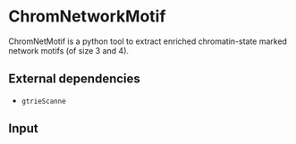# ChromNetworkMotif
ChromNetMotif is a python tool to extract enriched chromatin-state marked network motifs (of size 3 and 4).

## External dependencies
- `gtrieScanne`
## Input
